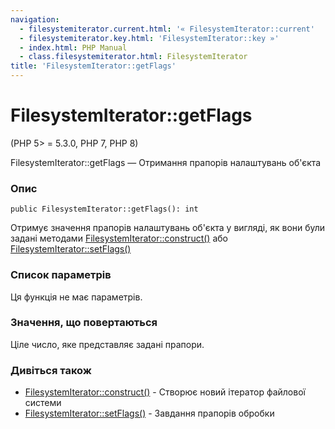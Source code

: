 ```yaml
---
navigation:
  - filesystemiterator.current.html: '« FilesystemIterator::current'
  - filesystemiterator.key.html: 'FilesystemIterator::key »'
  - index.html: PHP Manual
  - class.filesystemiterator.html: FilesystemIterator
title: 'FilesystemIterator::getFlags'
---
```

# FilesystemIterator::getFlags

(PHP 5> = 5.3.0, PHP 7, PHP 8)

FilesystemIterator::getFlags — Отримання прапорів налаштувань об'єкта

### Опис

```methodsynopsis
public FilesystemIterator::getFlags(): int
```

Отримує значення прапорів налаштувань об'єкта у вигляді, як вони були задані методами [FilesystemIterator::construct()](filesystemiterator.construct.html) або [FilesystemIterator::setFlags()](filesystemiterator.setflags.html)

### Список параметрів

Ця функція не має параметрів.

### Значення, що повертаються

Ціле число, яке представляє задані прапори.

### Дивіться також

-   [FilesystemIterator::construct()](filesystemiterator.construct.html) - Створює новий ітератор файлової системи
-   [FilesystemIterator::setFlags()](filesystemiterator.setflags.html) - Завдання прапорів обробки
